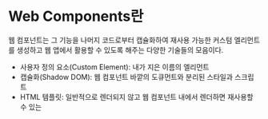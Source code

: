 # Web Components란

웹 컴포넌트는 그 기능을 나머지 코드로부터 캡슐화하여 재사용 가능한 커스텀 엘리먼트를 생성하고 웹 앱에서 활용할 수 있도록 해주는 다양한 기술들의 모음이다.

- 사용자 정의 요소(Custom Element): 내가 지은 이름의 엘리먼트
- 캡슐화(Shadow DOM): 웹 컴포넌트 바깥의 도큐먼트와 분리된 스타일과 스크립트
- HTML 템플릿: 일반적으로 렌더되지 않고 웹 컴포넌트 내에서 렌더하면 재사용할 수 있는 <template>, <slot> 엘리먼트

## 시나리오
